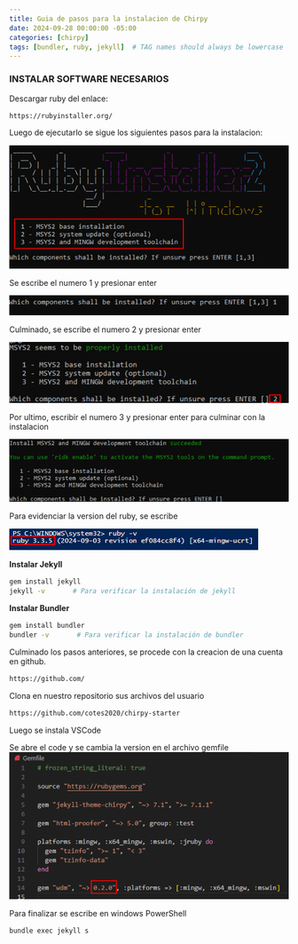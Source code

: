 ```yaml
---
title: Guia de pasos para la instalacion de Chirpy
date: 2024-09-28 00:00:00 -05:00
categories: [chirpy]
tags: [bundler, ruby, jekyll]  # TAG names should always be lowercase
---
```


### INSTALAR SOFTWARE NECESARIOS

Descargar ruby del enlace:

```bash
https://rubyinstaller.org/
```

Luego de ejecutarlo se sigue los siguientes pasos para la instalacion:

![Pasos ruby](/assets/imagen/Ruby.png)

Se escribe el numero 1 y presionar enter

![Paso one](/assets/imagen/paso1.png)

Culminado, se escribe el numero 2 y presionar enter

![Paso two](/assets/imagen/paso2.png)

Por ultimo, escribir el numero 3 y presionar enter para culminar con la instalacion

![Paso three](/assets/imagen/paso3.png)

Para evidenciar la version del ruby, se escribe

![version ruby](/assets/imagen/versionruby.png)

**Instalar Jekyll**
```bash
gem install jekyll
jekyll -v       # Para verificar la instalación de jekyll
```

**Instalar Bundler**
```bash
gem install bundler
bundler -v       # Para verificar la instalación de bundler
```

Culminado los pasos anteriores, se procede con la creacion de una cuenta en github.
```bash
https://github.com/
```

Clona en nuestro repositorio sus archivos del usuario
```bash
https://github.com/cotes2020/chirpy-starter
```

Luego se instala VSCode

Se abre el code y se cambia la version en el archivo gemfile
![gemfile](/assets/imagen/gemfile.png)

Para finalizar se escribe en windows PowerShell
```bash
bundle exec jekyll s
```